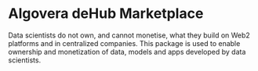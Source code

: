# Algovera deHub Marketplace

Data scientists do not own, and cannot monetise, what they build on Web2 platforms and in centralized companies. This package is used to enable ownership and monetization of data, models and apps developed by data scientists. 
